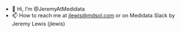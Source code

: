 - 👋 Hi, I’m @JeremyAtMedidata
- 📫 How to reach me at jlewis@mdsol.com or on Medidata Slack by Jeremy Lewis (jlewis)
